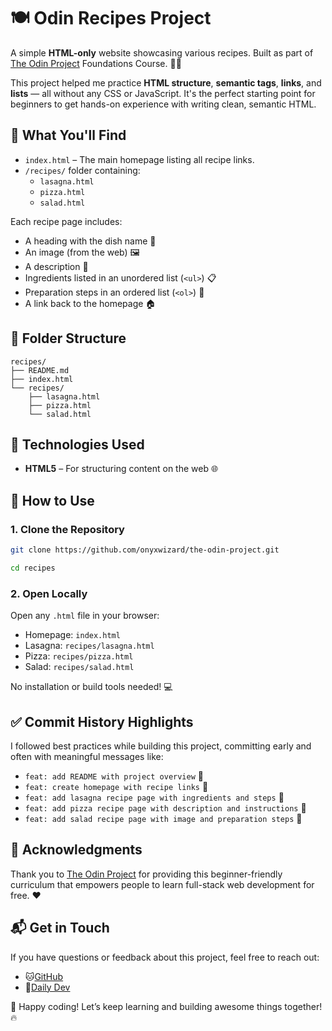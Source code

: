 # 🍽️ Odin Recipes Project

A simple **HTML-only** website showcasing various recipes. Built as part of [The Odin Project](https://www.theodinproject.com/foundations/projects/recipes) Foundations Course. 🧑‍🍳

This project helped me practice **HTML structure**, **semantic tags**, **links**, and **lists** — all without any CSS or JavaScript. It's the perfect starting point for beginners to get hands-on experience with writing clean, semantic HTML.



## 🧱 What You'll Find

- `index.html` – The main homepage listing all recipe links.
- `/recipes/` folder containing:
  - `lasagna.html`
  - `pizza.html`
  - `salad.html`

Each recipe page includes:
- A heading with the dish name 🥘  
- An image (from the web) 🖼️  
- A description 📝  
- Ingredients listed in an unordered list (`<ul>`) 📋  
- Preparation steps in an ordered list (`<ol>`) 🔢  
- A link back to the homepage 🏠  



## 📁 Folder Structure

```
recipes/
├── README.md
├── index.html
└── recipes/
    ├── lasagna.html
    ├── pizza.html
    └── salad.html
```



## 🔧 Technologies Used

- **HTML5** – For structuring content on the web 🌐  



## 🚀 How to Use

### 1. Clone the Repository

```bash
git clone https://github.com/onyxwizard/the-odin-project.git
```

```bash
cd recipes
```

### 2. Open Locally

Open any `.html` file in your browser:
- Homepage: `index.html`
- Lasagna: `recipes/lasagna.html`
- Pizza: `recipes/pizza.html`
- Salad: `recipes/salad.html`

No installation or build tools needed! 💻  



## ✅ Commit History Highlights

I followed best practices while building this project, committing early and often with meaningful messages like:

- `feat: add README with project overview` 📄  
- `feat: create homepage with recipe links` 🔗  
- `feat: add lasagna recipe page with ingredients and steps` 🧾  
- `feat: add pizza recipe page with description and instructions` 🍕  
- `feat: add salad recipe page with image and preparation steps` 🥗  



## 🙌 Acknowledgments

Thank you to [The Odin Project](https://www.theodinproject.com/) for providing this beginner-friendly curriculum that empowers people to learn full-stack web development for free. ❤️



## 📬 Get in Touch

If you have questions or feedback about this project, feel free to reach out:

- 🐱[GitHub](https://github.com/onyxwizard)
- 📧[Daily Dev](https://app.daily.dev/onyxwizard)


🎉 Happy coding! Let’s keep learning and building awesome things together! 🔥